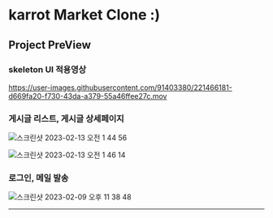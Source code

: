 # karrot Market Clone :)




## Project PreView


### skeleton UI 적용영상

https://user-images.githubusercontent.com/91403380/221466181-d669fa20-f730-43da-a379-55a46ffee27c.mov

### 게시글 리스트, 게시글 상세페이지

![스크린샷 2023-02-13 오전 1 44 56](https://user-images.githubusercontent.com/91403380/221466220-6defd281-dbd1-48c2-b500-398dcfb885de.png)


![스크린샷 2023-02-13 오전 1 46 14](https://user-images.githubusercontent.com/91403380/221466212-8a0f4d6f-24ef-4792-ab55-7c2a7bb8f466.png)

### 로그인, 메일 발송


![스크린샷 2023-02-09 오후 11 38 48](https://user-images.githubusercontent.com/91403380/221466157-44ca568c-2345-4e1e-a9f3-c4fba950057e.png)

<hr/>
